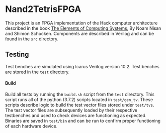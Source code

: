 # Nand2TetrisFPGA
This project is an FPGA implementation of the Hack computer architecture described in the book [The Elements of Computing Systems](https://www.nand2tetris.org/), By Noam Nisan and Shimon Schocken. Components are described in Verilog and can be found in the `src` directory.

## Testing
Test benches are simulated using Icarus Verilog version 10.2. Test benches are stored in the `test` directory.

#### Build
Build all tests by running the `build.sh` script from the `test` directory. This script runs all of the 
python (3.7.2) scripts located in `test/gen_tv`. These scripts describe logic to build the test vector files 
stored under `test/tvs`. The test vector files are subsequently loaded by their respective testbenches and 
used to check devices are functioning as expected. Binaries are saved in `test/bin` and can be run to 
confirm proper functioning of each hardware device.
